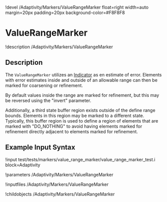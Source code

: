!devel /Adaptivity/Markers/ValueRangeMarker float=right width=auto margin=20px padding=20px background-color=#F8F8F8

# ValueRangeMarker
!description /Adaptivity/Markers/ValueRangeMarker

## Description
The `ValueRangeMarker` utilizes an
[Indicator](/Indicators/Overview.md) as en estimate of error. Elements
with error estimates inside and outside of an allowable range can then
be marked for coarsening or refinement.

By default values inside the range are marked for refinement, but this
may be reversed using the "invert" parameter.

Additionally, a third state buffer region exists outside of the define
range bounds. Elements in this region may be marked to a different
state. Typically, this buffer region is used to define a region of
elements that are marked with "DO_NOTHING" to avoid having elements
marked for refinement directly adjacent to elements marked for
refinement.

## Example Input Syntax

!input test/tests/markers/value_range_marker/value_range_marker_test.i block=Adaptivity

!parameters /Adaptivity/Markers/ValueRangeMarker

!inputfiles /Adaptivity/Markers/ValueRangeMarker

!childobjects /Adaptivity/Markers/ValueRangeMarker
